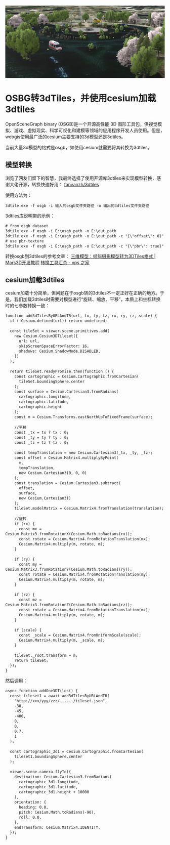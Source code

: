 ![picture](../image/obs转3dtiles/sdtiles截图.png)

# OSBG转3dTiles，并使用cesium加载3dtiles

OpenSceneGraph binary (OSGB)是一个开源高性能 3D 图形工具包，供视觉模拟、游戏、虚拟现实、科学可视化和建模等领域的应用程序开发人员使用。但是，webgis使用最广泛的cesium主要支持的3d模型还是3dtiles。

当前大量3d模型的格式是osgb，如使用cesium就需要将其转换为3dtiles。

## 模型转换

浏览了网友们留下的智慧，我最终选择了使用开源库3dtiles来实现模型转换，感谢大佬开源，转换快速好用：
 [fanvanzh/3dtiles](https://github.com/fanvanzh/3dtiles)

 使用方法为：
 ```
3dtile.exe -f osgb -i 输入的osgb文件夹路径 -o 输出的3dtiles文件夹路径
 ```

 3dtiles库说明带的示例：

 ```
 # from osgb dataset
3dtile.exe -f osgb -i E:\osgb_path -o E:\out_path
3dtile.exe -f osgb -i E:\osgb_path -o E:\out_path -c "{\"offset\": 0}"
# use pbr-texture
3dtile.exe -f osgb -i E:\osgb_path -o E:\out_path -c "{\"pbr\": true}"
 ```

 转换osgb到3dtiles的参考文章：
 [三维模型：倾斜摄影模型转为3DTiles格式 | Mars3D开发教程](http://mars3d.cn/dev/guide/data/osgb.html#_1-osgb-%E6%A0%BC%E5%BC%8F%E4%BB%8B%E7%BB%8D)
[转换工具汇总 - vps 之家](https://www.91vps.cc/index.php/archives/256/)

## cesium加载3dtiles

cesium加载十分简单，但问题在于osgb转的3dtiles不一定正好在正确的地方。于是，我们加载3dtiles时需要对模型进行“旋转、缩放、平移”，本质上和坐标转换时的七参数转换一致：

```
function add3dTilesByURLAndTR(url, tx, ty, tz, rx, ry, rz, scale) {
  if (!Cesium.defined(url)) return undefined;

  const tileSet = viewer.scene.primitives.add(
    new Cesium.Cesium3DTileset({
      url: url,
      skipScreenSpaceErrorFactor: 16,
      shadows: Cesium.ShadowMode.DISABLED,
    })
  );

  return tileSet.readyPromise.then(function () {
    const cartographic = Cesium.Cartographic.fromCartesian(
      tileSet.boundingSphere.center
    );
    const surface = Cesium.Cartesian3.fromRadians(
      cartographic.longitude,
      cartographic.latitude,
      cartographic.height
    );
    const m = Cesium.Transforms.eastNorthUpToFixedFrame(surface);

    //平移
    const _tx = tx ? tx : 0;
    const _ty = ty ? ty : 0;
    const _tz = tz ? tz : 0;

    const tempTranslation = new Cesium.Cartesian3(_tx, _ty, _tz);
    const offset = Cesium.Matrix4.multiplyByPoint(
      m,
      tempTranslation,
      new Cesium.Cartesian3(0, 0, 0)
    );
    const translation = Cesium.Cartesian3.subtract(
      offset,
      surface,
      new Cesium.Cartesian3()
    );
    tileSet.modelMatrix = Cesium.Matrix4.fromTranslation(translation);

    //旋转
    if (rx) {
      const mx = Cesium.Matrix3.fromRotationX(Cesium.Math.toRadians(rx));
      const rotate = Cesium.Matrix4.fromRotationTranslation(mx);
      Cesium.Matrix4.multiply(m, rotate, m);
    }

    if (ry) {
      const my = Cesium.Matrix3.fromRotationY(Cesium.Math.toRadians(ry));
      const rotate = Cesium.Matrix4.fromRotationTranslation(my);
      Cesium.Matrix4.multiply(m, rotate, m);
    }

    if (rz) {
      const mz = Cesium.Matrix3.fromRotationZ(Cesium.Math.toRadians(rz));
      const rotate = Cesium.Matrix4.fromRotationTranslation(mz);
      Cesium.Matrix4.multiply(m, rotate, m);
    }

    if (scale) {
      const _scale = Cesium.Matrix4.fromUniformScale(scale);
      Cesium.Matrix4.multiply(m, _scale, m);
    }

    tileSet._root.transform = m;
    return tileSet;
  });
}
```

然后调用：
```
async function addOne3DTiles() {
  const tileset1 = await add3dTilesByURLAndTR(
    "http://xxx/yyy/zzz/....../tileset.json",
    -30,
    -45,
    -400,
    0,
    0,
    0.7,
    1
  );

  const cartographic_3d1 = Cesium.Cartographic.fromCartesian(
    tileset1.boundingSphere.center
  );

  viewer.scene.camera.flyTo({
    destination: Cesium.Cartesian3.fromRadians(
      cartographic_3d1.longitude,
      cartographic_3d1.latitude,
      cartographic_3d1.height + 10000
    ),
    orientation: {
      heading: 0.0,
      pitch: Cesium.Math.toRadians(-90),
      roll: 0.0,
    },
    endTransform: Cesium.Matrix4.IDENTITY,
  });
}
```